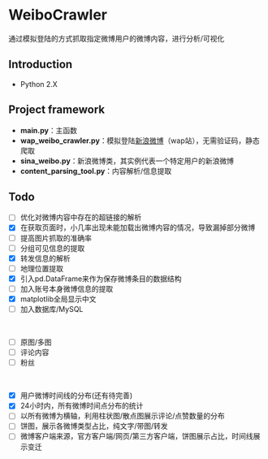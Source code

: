 # WeiboCrawler
通过模拟登陆的方式抓取指定微博用户的微博内容，进行分析/可视化

## Introduction
- Python 2.X

## Project framework
- **main.py**：主函数
- **wap_weibo_crawler.py**：模拟登陆[新浪微博](https://weibo.cn)（wap站），无需验证码，静态爬取
- **sina_weibo.py**：新浪微博类，其实例代表一个特定用户的新浪微博
- **content_parsing_tool.py**：内容解析/信息提取

## Todo
- [ ] 优化对微博内容中存在的超链接的解析
- [x] 在获取页面时，小几率出现未能加载出微博内容的情况，导致漏掉部分微博
- [ ] 提高图片抓取的准确率
- [ ] 分组可见信息的提取
- [x] 转发信息的解析
- [ ] 地理位置提取
- [x] 引入pd.DataFrame来作为保存微博条目的数据结构
- [ ] 加入账号本身微博信息的提取
- [x] matplotlib全局显示中文
- [ ] 加入数据库/MySQL
<br/>

- [ ] 原图/多图
- [ ] 评论内容
- [ ] 粉丝
<br/>

- [x] 用户微博时间线的分布(还有待完善)
- [x] 24小时内，所有微博时间点分布的统计
- [ ] 以所有微博为横轴，利用柱状图/散点图展示评论/点赞数量的分布
- [ ] 饼图，展示各微博类型占比，纯文字/带图/转发
- [ ] 微博客户端来源，官方客户端/网页/第三方客户端，饼图展示占比，时间线展示变迁
